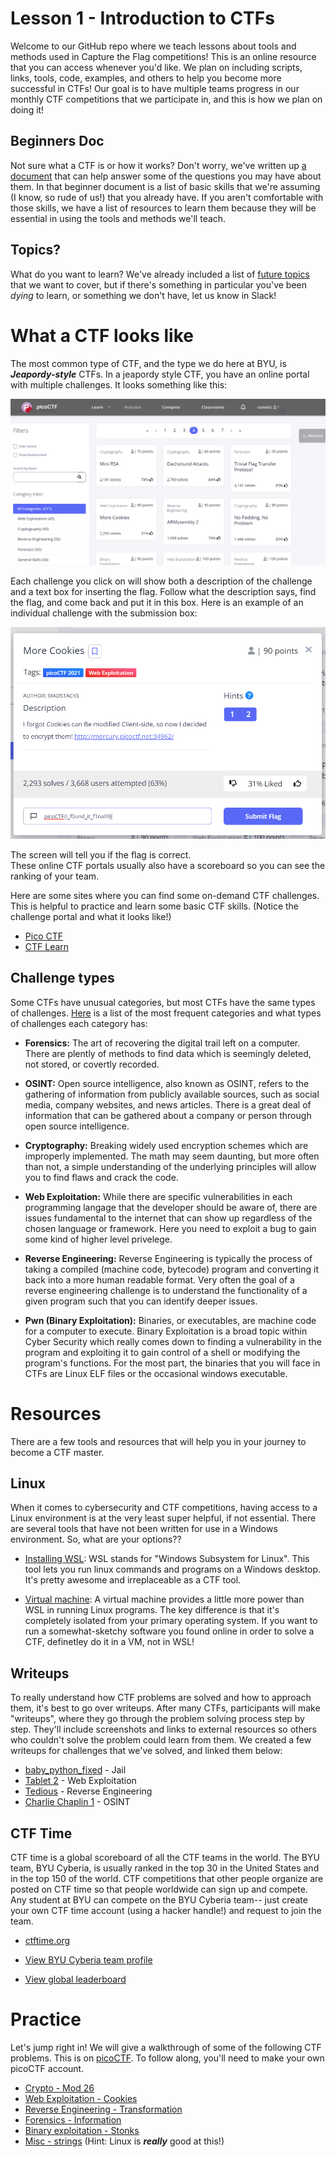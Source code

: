 # Lesson 1 - Introduction to CTFs
Welcome to our GitHub repo where we teach lessons about tools and methods used in Capture the Flag competitions! This is an online resource that you can access whenever you'd like. We plan on including scripts, links, tools, code, examples, and others to help you become more successful in CTFs! Our goal is to have multiple teams progress in our monthly CTF competitions that we participate in, and this is how we plan on doing it!

## Beginners Doc
Not sure what a CTF is or how it works? Don't worry, we've written up [a document](https://github.com/JustinApplegate/ctf-training/blob/main/Beginners.md) that can help answer some of the questions you may have about them. In that beginner document is a list of basic skills that we're assuming (I know, so rude of us!) that you already have. If you aren't comfortable with those skills, we have a list of resources to learn them because they will be essential in using the tools and methods we'll teach. 

## Topics?
What do you want to learn? We've already included a list of [future topics](https://github.com/JustinApplegate/ctf-training/blob/main/Future_Topics.md) that we want to cover, but if there's something in particular you've been *dying* to learn, or something we don't have, let us know in Slack!

# What a CTF looks like
The most common type of CTF, and the type we do here at BYU, is ___Jeapordy-style___ CTFs. In a jeapordy style CTF, you have an online portal with multiple challenges. It looks something like this: 
  
    
![Image of the CTF portal](Portal_View_CTF.jpg)

Each challenge you click on will show both a description of the challenge and a text box for inserting the flag. Follow what the description says, find the flag, and come back and put it in this box. Here is an example of an individual challenge with the submission box:

![Image of an individual challenge on a CTF portal](Individual_Challenge_CTF.jpg)

The screen will tell you if the flag is correct.   
These online CTF portals usually also have a scoreboard so you can see the ranking of your team.

Here are some sites where you can find some on-demand CTF challenges. This is helpful to practice and learn some basic CTF skills. (Notice the challenge portal and what it looks like!)
- [Pico CTF](https://play.picoctf.org/)
- [CTF Learn](https://ctflearn.com/)


## Challenge types
Some CTFs have unusual categories, but most CTFs have the same types of challenges. [Here](https://ctf101.org/) is a list of the most frequent categories and what types of challenges each category has:

- **Forensics:** The art of recovering the digital trail left on a computer. There are plently of methods to find data which is seemingly deleted, not stored, or covertly recorded.  

- **OSINT:** Open source intelligence, also known as OSINT, refers to the gathering of information from publicly available sources, such as social media, company websites, and news articles. There is a great deal of information that can be gathered about a company or person through open source intelligence.

- **Cryptography:** Breaking widely used encryption schemes which are improperly implemented. The math may seem daunting, but more often than not, a simple understanding of the underlying principles will allow you to find flaws and crack the code.

- **Web Exploitation:** While there are specific vulnerabilities in each programming langage that the developer should be aware of, there are issues fundamental to the internet that can show up regardless of the chosen language or framework. Here you need to exploit a bug to gain some kind of higher level privelege.

- **Reverse Engineering:** Reverse Engineering is typically the process of taking a compiled (machine code, bytecode) program and converting it back into a more human readable format. Very often the goal of a reverse engineering challenge is to understand the functionality of a given program such that you can identify deeper issues.

- **Pwn (Binary Exploitation):** Binaries, or executables, are machine code for a computer to execute. Binary Exploitation is a broad topic within Cyber Security which really comes down to finding a vulnerability in the program and exploiting it to gain control of a shell or modifying the program's functions. For the most part, the binaries that you will face in CTFs are Linux ELF files or the occasional windows executable.


# Resources
There are a few tools and resources that will help you in your journey to become a CTF master.

## Linux
When it comes to cybersecurity and CTF competitions, having access to a Linux environment is at the very least super helpful, if not essential. There are several tools that have not been written for use in a Windows environment. So, what are your options??

* [Installing WSL](https://docs.microsoft.com/en-us/windows/wsl/install-win10): WSL stands for "Windows Subsystem for Linux". This tool lets you run linux commands and programs on a Windows desktop. It's pretty awesome and irreplaceable as a CTF tool.

* [Virtual machine](https://itsfoss.com/install-linux-in-virtualbox/): A virtual machine provides a little more power than WSL in running Linux programs. The key difference is that it's completely isolated from your primary operating system. If you want to run a somewhat-sketchy software you found online in order to solve a CTF, definetley do it in a VM, not in WSL!

## Writeups
To really understand how CTF problems are solved and how to approach them, it's best to go over writeups. After many CTFs, participants will make "writeups", where they go through the problem solving process step by step. They'll include screenshots and links to external resources so others who couldn't solve the problem could learn from them. We created a few writeups for challenges that we've solved, and linked them below:

* [baby_python_fixed](https://ctftime.org/writeup/29653) - Jail
* [Tablet 2](https://ctftime.org/writeup/29647) - Web Exploitation
* [Tedious](https://ctftime.org/writeup/29621) - Reverse Engineering
* [Charlie Chaplin 1](https://ctftime.org/writeup/29646) - OSINT

## CTF Time
CTF time is a global scoreboard of all the CTF teams in the world. The BYU team, BYU Cyberia, is usually ranked in the top 30 in the United States and in the top 150 of the world. CTF competitions that other people organize are posted on CTF time so that people worldwide can sign up and compete. Any student at BYU can compete on the BYU Cyberia team-- just create your own CTF time account (using a hacker handle!) and request to join the team.

* [ctftime.org](https://ctftime.org/)

* [View BYU Cyberia team profile](https://ctftime.org/team/155711)

* [View global leaderboard](https://ctftime.org/stats/)

# Practice
Let's jump right in! We will give a walkthrough of some of the following CTF problems. This is on [picoCTF](https://play.picoctf.org/). To follow along, you'll need to make your own picoCTF account. 

- [Crypto - Mod 26](https://play.picoctf.org/practice/challenge/144?category=2&page=1&search=)
- [Web Exploitation - Cookies](https://play.picoctf.org/practice/challenge/173?category=1&page=1&search=)
- [Reverse Engineering - Transformation](https://play.picoctf.org/practice/challenge/104?category=3&page=1&search=)
- [Forensics - Information](https://play.picoctf.org/practice/challenge/186?category=4&page=1&search=)
- [Binary exploitation - Stonks](https://play.picoctf.org/practice/challenge/105?category=6&page=1&search=)
- [Misc - strings](https://play.picoctf.org/practice/challenge/37?category=5&page=1&search=) (Hint: Linux is ___really___ good at this!)